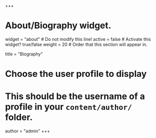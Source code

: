 +++
# About/Biography widget.
widget = "about"  # Do not modify this line!
active =  false # Activate this widget? true/false
weight = 20  # Order that this section will appear in.

title = "Biography"

# Choose the user profile to display
# This should be the username of a profile in your `content/author/` folder.
author = "admin"
+++
